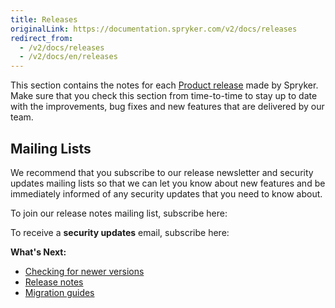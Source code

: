 ```yaml
---
title: Releases
originalLink: https://documentation.spryker.com/v2/docs/releases
redirect_from:
  - /v2/docs/releases
  - /v2/docs/en/releases
---
```


This section contains the notes for each [Product release](https://documentation.spryker.com/v2/docs/spryker-release-process#product-releases) made by Spryker. Make sure that you check this section from time-to-time to stay up to date with the improvements, bug fixes and new features that are delivered by our team.

## Mailing Lists
We recommend that you subscribe to our release newsletter and security updates mailing lists so that we can let you know about new features and be immediately informed of any security updates that you need to know about. 

To join our release notes mailing list, subscribe here:

<div class="hubspot-form js-hubspot-form" data-portal-id="2770802" data-form-id="b4d730db-d20e-4bb4-bd80-4cd7c9a2dc21" id="hubspot-1"></div>

To receive a **security updates** email, subscribe here:

<div class="hubspot-form js-hubspot-form" data-portal-id="2770802" data-form-id="0c358d3a-cf72-4aa7-8d58-3c6c90894ed1" id="hubspot-2"></div>

**What's Next:**

* [Checking for newer versions](/docs/scos/dev/developer-guides/201903.0/installation/composer)
* [Release notes](/docs/scos/dev/about-spryker/201903.0/releases/release-notes/release-notes)
* [Migration guides](/docs/scos/dev/migration-and-integration/201903.0/module-migration-guides/about-migration)
